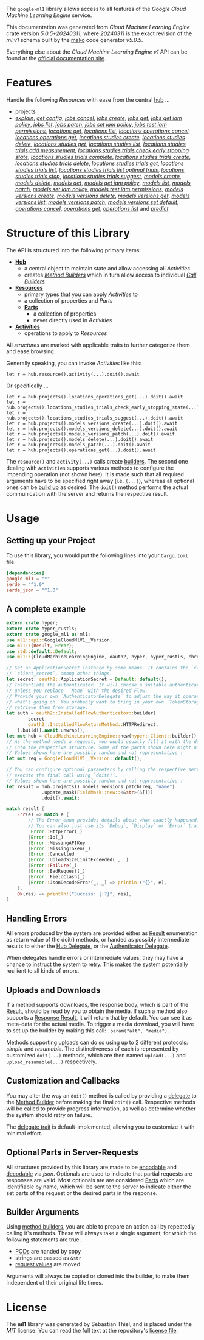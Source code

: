 <!---
DO NOT EDIT !
This file was generated automatically from 'src/generator/templates/api/README.md.mako'
DO NOT EDIT !
-->
The `google-ml1` library allows access to all features of the *Google Cloud Machine Learning Engine* service.

This documentation was generated from *Cloud Machine Learning Engine* crate version *5.0.5+20240311*, where *20240311* is the exact revision of the *ml:v1* schema built by the [mako](http://www.makotemplates.org/) code generator *v5.0.5*.

Everything else about the *Cloud Machine Learning Engine* *v1* API can be found at the
[official documentation site](https://cloud.google.com/ml/).
# Features

Handle the following *Resources* with ease from the central [hub](https://docs.rs/google-ml1/5.0.5+20240311/google_ml1/CloudMachineLearningEngine) ... 

* projects
 * [*explain*](https://docs.rs/google-ml1/5.0.5+20240311/google_ml1/api::ProjectExplainCall), [*get config*](https://docs.rs/google-ml1/5.0.5+20240311/google_ml1/api::ProjectGetConfigCall), [*jobs cancel*](https://docs.rs/google-ml1/5.0.5+20240311/google_ml1/api::ProjectJobCancelCall), [*jobs create*](https://docs.rs/google-ml1/5.0.5+20240311/google_ml1/api::ProjectJobCreateCall), [*jobs get*](https://docs.rs/google-ml1/5.0.5+20240311/google_ml1/api::ProjectJobGetCall), [*jobs get iam policy*](https://docs.rs/google-ml1/5.0.5+20240311/google_ml1/api::ProjectJobGetIamPolicyCall), [*jobs list*](https://docs.rs/google-ml1/5.0.5+20240311/google_ml1/api::ProjectJobListCall), [*jobs patch*](https://docs.rs/google-ml1/5.0.5+20240311/google_ml1/api::ProjectJobPatchCall), [*jobs set iam policy*](https://docs.rs/google-ml1/5.0.5+20240311/google_ml1/api::ProjectJobSetIamPolicyCall), [*jobs test iam permissions*](https://docs.rs/google-ml1/5.0.5+20240311/google_ml1/api::ProjectJobTestIamPermissionCall), [*locations get*](https://docs.rs/google-ml1/5.0.5+20240311/google_ml1/api::ProjectLocationGetCall), [*locations list*](https://docs.rs/google-ml1/5.0.5+20240311/google_ml1/api::ProjectLocationListCall), [*locations operations cancel*](https://docs.rs/google-ml1/5.0.5+20240311/google_ml1/api::ProjectLocationOperationCancelCall), [*locations operations get*](https://docs.rs/google-ml1/5.0.5+20240311/google_ml1/api::ProjectLocationOperationGetCall), [*locations studies create*](https://docs.rs/google-ml1/5.0.5+20240311/google_ml1/api::ProjectLocationStudyCreateCall), [*locations studies delete*](https://docs.rs/google-ml1/5.0.5+20240311/google_ml1/api::ProjectLocationStudyDeleteCall), [*locations studies get*](https://docs.rs/google-ml1/5.0.5+20240311/google_ml1/api::ProjectLocationStudyGetCall), [*locations studies list*](https://docs.rs/google-ml1/5.0.5+20240311/google_ml1/api::ProjectLocationStudyListCall), [*locations studies trials add measurement*](https://docs.rs/google-ml1/5.0.5+20240311/google_ml1/api::ProjectLocationStudyTrialAddMeasurementCall), [*locations studies trials check early stopping state*](https://docs.rs/google-ml1/5.0.5+20240311/google_ml1/api::ProjectLocationStudyTrialCheckEarlyStoppingStateCall), [*locations studies trials complete*](https://docs.rs/google-ml1/5.0.5+20240311/google_ml1/api::ProjectLocationStudyTrialCompleteCall), [*locations studies trials create*](https://docs.rs/google-ml1/5.0.5+20240311/google_ml1/api::ProjectLocationStudyTrialCreateCall), [*locations studies trials delete*](https://docs.rs/google-ml1/5.0.5+20240311/google_ml1/api::ProjectLocationStudyTrialDeleteCall), [*locations studies trials get*](https://docs.rs/google-ml1/5.0.5+20240311/google_ml1/api::ProjectLocationStudyTrialGetCall), [*locations studies trials list*](https://docs.rs/google-ml1/5.0.5+20240311/google_ml1/api::ProjectLocationStudyTrialListCall), [*locations studies trials list optimal trials*](https://docs.rs/google-ml1/5.0.5+20240311/google_ml1/api::ProjectLocationStudyTrialListOptimalTrialCall), [*locations studies trials stop*](https://docs.rs/google-ml1/5.0.5+20240311/google_ml1/api::ProjectLocationStudyTrialStopCall), [*locations studies trials suggest*](https://docs.rs/google-ml1/5.0.5+20240311/google_ml1/api::ProjectLocationStudyTrialSuggestCall), [*models create*](https://docs.rs/google-ml1/5.0.5+20240311/google_ml1/api::ProjectModelCreateCall), [*models delete*](https://docs.rs/google-ml1/5.0.5+20240311/google_ml1/api::ProjectModelDeleteCall), [*models get*](https://docs.rs/google-ml1/5.0.5+20240311/google_ml1/api::ProjectModelGetCall), [*models get iam policy*](https://docs.rs/google-ml1/5.0.5+20240311/google_ml1/api::ProjectModelGetIamPolicyCall), [*models list*](https://docs.rs/google-ml1/5.0.5+20240311/google_ml1/api::ProjectModelListCall), [*models patch*](https://docs.rs/google-ml1/5.0.5+20240311/google_ml1/api::ProjectModelPatchCall), [*models set iam policy*](https://docs.rs/google-ml1/5.0.5+20240311/google_ml1/api::ProjectModelSetIamPolicyCall), [*models test iam permissions*](https://docs.rs/google-ml1/5.0.5+20240311/google_ml1/api::ProjectModelTestIamPermissionCall), [*models versions create*](https://docs.rs/google-ml1/5.0.5+20240311/google_ml1/api::ProjectModelVersionCreateCall), [*models versions delete*](https://docs.rs/google-ml1/5.0.5+20240311/google_ml1/api::ProjectModelVersionDeleteCall), [*models versions get*](https://docs.rs/google-ml1/5.0.5+20240311/google_ml1/api::ProjectModelVersionGetCall), [*models versions list*](https://docs.rs/google-ml1/5.0.5+20240311/google_ml1/api::ProjectModelVersionListCall), [*models versions patch*](https://docs.rs/google-ml1/5.0.5+20240311/google_ml1/api::ProjectModelVersionPatchCall), [*models versions set default*](https://docs.rs/google-ml1/5.0.5+20240311/google_ml1/api::ProjectModelVersionSetDefaultCall), [*operations cancel*](https://docs.rs/google-ml1/5.0.5+20240311/google_ml1/api::ProjectOperationCancelCall), [*operations get*](https://docs.rs/google-ml1/5.0.5+20240311/google_ml1/api::ProjectOperationGetCall), [*operations list*](https://docs.rs/google-ml1/5.0.5+20240311/google_ml1/api::ProjectOperationListCall) and [*predict*](https://docs.rs/google-ml1/5.0.5+20240311/google_ml1/api::ProjectPredictCall)




# Structure of this Library

The API is structured into the following primary items:

* **[Hub](https://docs.rs/google-ml1/5.0.5+20240311/google_ml1/CloudMachineLearningEngine)**
    * a central object to maintain state and allow accessing all *Activities*
    * creates [*Method Builders*](https://docs.rs/google-ml1/5.0.5+20240311/google_ml1/client::MethodsBuilder) which in turn
      allow access to individual [*Call Builders*](https://docs.rs/google-ml1/5.0.5+20240311/google_ml1/client::CallBuilder)
* **[Resources](https://docs.rs/google-ml1/5.0.5+20240311/google_ml1/client::Resource)**
    * primary types that you can apply *Activities* to
    * a collection of properties and *Parts*
    * **[Parts](https://docs.rs/google-ml1/5.0.5+20240311/google_ml1/client::Part)**
        * a collection of properties
        * never directly used in *Activities*
* **[Activities](https://docs.rs/google-ml1/5.0.5+20240311/google_ml1/client::CallBuilder)**
    * operations to apply to *Resources*

All *structures* are marked with applicable traits to further categorize them and ease browsing.

Generally speaking, you can invoke *Activities* like this:

```Rust,ignore
let r = hub.resource().activity(...).doit().await
```

Or specifically ...

```ignore
let r = hub.projects().locations_operations_get(...).doit().await
let r = hub.projects().locations_studies_trials_check_early_stopping_state(...).doit().await
let r = hub.projects().locations_studies_trials_suggest(...).doit().await
let r = hub.projects().models_versions_create(...).doit().await
let r = hub.projects().models_versions_delete(...).doit().await
let r = hub.projects().models_versions_patch(...).doit().await
let r = hub.projects().models_delete(...).doit().await
let r = hub.projects().models_patch(...).doit().await
let r = hub.projects().operations_get(...).doit().await
```

The `resource()` and `activity(...)` calls create [builders][builder-pattern]. The second one dealing with `Activities` 
supports various methods to configure the impending operation (not shown here). It is made such that all required arguments have to be 
specified right away (i.e. `(...)`), whereas all optional ones can be [build up][builder-pattern] as desired.
The `doit()` method performs the actual communication with the server and returns the respective result.

# Usage

## Setting up your Project

To use this library, you would put the following lines into your `Cargo.toml` file:

```toml
[dependencies]
google-ml1 = "*"
serde = "^1.0"
serde_json = "^1.0"
```

## A complete example

```Rust
extern crate hyper;
extern crate hyper_rustls;
extern crate google_ml1 as ml1;
use ml1::api::GoogleCloudMlV1__Version;
use ml1::{Result, Error};
use std::default::Default;
use ml1::{CloudMachineLearningEngine, oauth2, hyper, hyper_rustls, chrono, FieldMask};

// Get an ApplicationSecret instance by some means. It contains the `client_id` and 
// `client_secret`, among other things.
let secret: oauth2::ApplicationSecret = Default::default();
// Instantiate the authenticator. It will choose a suitable authentication flow for you, 
// unless you replace  `None` with the desired Flow.
// Provide your own `AuthenticatorDelegate` to adjust the way it operates and get feedback about 
// what's going on. You probably want to bring in your own `TokenStorage` to persist tokens and
// retrieve them from storage.
let auth = oauth2::InstalledFlowAuthenticator::builder(
        secret,
        oauth2::InstalledFlowReturnMethod::HTTPRedirect,
    ).build().await.unwrap();
let mut hub = CloudMachineLearningEngine::new(hyper::Client::builder().build(hyper_rustls::HttpsConnectorBuilder::new().with_native_roots().unwrap().https_or_http().enable_http1().build()), auth);
// As the method needs a request, you would usually fill it with the desired information
// into the respective structure. Some of the parts shown here might not be applicable !
// Values shown here are possibly random and not representative !
let mut req = GoogleCloudMlV1__Version::default();

// You can configure optional parameters by calling the respective setters at will, and
// execute the final call using `doit()`.
// Values shown here are possibly random and not representative !
let result = hub.projects().models_versions_patch(req, "name")
             .update_mask(FieldMask::new::<&str>(&[]))
             .doit().await;

match result {
    Err(e) => match e {
        // The Error enum provides details about what exactly happened.
        // You can also just use its `Debug`, `Display` or `Error` traits
         Error::HttpError(_)
        |Error::Io(_)
        |Error::MissingAPIKey
        |Error::MissingToken(_)
        |Error::Cancelled
        |Error::UploadSizeLimitExceeded(_, _)
        |Error::Failure(_)
        |Error::BadRequest(_)
        |Error::FieldClash(_)
        |Error::JsonDecodeError(_, _) => println!("{}", e),
    },
    Ok(res) => println!("Success: {:?}", res),
}

```
## Handling Errors

All errors produced by the system are provided either as [Result](https://docs.rs/google-ml1/5.0.5+20240311/google_ml1/client::Result) enumeration as return value of
the doit() methods, or handed as possibly intermediate results to either the 
[Hub Delegate](https://docs.rs/google-ml1/5.0.5+20240311/google_ml1/client::Delegate), or the [Authenticator Delegate](https://docs.rs/yup-oauth2/*/yup_oauth2/trait.AuthenticatorDelegate.html).

When delegates handle errors or intermediate values, they may have a chance to instruct the system to retry. This 
makes the system potentially resilient to all kinds of errors.

## Uploads and Downloads
If a method supports downloads, the response body, which is part of the [Result](https://docs.rs/google-ml1/5.0.5+20240311/google_ml1/client::Result), should be
read by you to obtain the media.
If such a method also supports a [Response Result](https://docs.rs/google-ml1/5.0.5+20240311/google_ml1/client::ResponseResult), it will return that by default.
You can see it as meta-data for the actual media. To trigger a media download, you will have to set up the builder by making
this call: `.param("alt", "media")`.

Methods supporting uploads can do so using up to 2 different protocols: 
*simple* and *resumable*. The distinctiveness of each is represented by customized 
`doit(...)` methods, which are then named `upload(...)` and `upload_resumable(...)` respectively.

## Customization and Callbacks

You may alter the way an `doit()` method is called by providing a [delegate](https://docs.rs/google-ml1/5.0.5+20240311/google_ml1/client::Delegate) to the 
[Method Builder](https://docs.rs/google-ml1/5.0.5+20240311/google_ml1/client::CallBuilder) before making the final `doit()` call. 
Respective methods will be called to provide progress information, as well as determine whether the system should 
retry on failure.

The [delegate trait](https://docs.rs/google-ml1/5.0.5+20240311/google_ml1/client::Delegate) is default-implemented, allowing you to customize it with minimal effort.

## Optional Parts in Server-Requests

All structures provided by this library are made to be [encodable](https://docs.rs/google-ml1/5.0.5+20240311/google_ml1/client::RequestValue) and 
[decodable](https://docs.rs/google-ml1/5.0.5+20240311/google_ml1/client::ResponseResult) via *json*. Optionals are used to indicate that partial requests are responses 
are valid.
Most optionals are are considered [Parts](https://docs.rs/google-ml1/5.0.5+20240311/google_ml1/client::Part) which are identifiable by name, which will be sent to 
the server to indicate either the set parts of the request or the desired parts in the response.

## Builder Arguments

Using [method builders](https://docs.rs/google-ml1/5.0.5+20240311/google_ml1/client::CallBuilder), you are able to prepare an action call by repeatedly calling it's methods.
These will always take a single argument, for which the following statements are true.

* [PODs][wiki-pod] are handed by copy
* strings are passed as `&str`
* [request values](https://docs.rs/google-ml1/5.0.5+20240311/google_ml1/client::RequestValue) are moved

Arguments will always be copied or cloned into the builder, to make them independent of their original life times.

[wiki-pod]: http://en.wikipedia.org/wiki/Plain_old_data_structure
[builder-pattern]: http://en.wikipedia.org/wiki/Builder_pattern
[google-go-api]: https://github.com/google/google-api-go-client

# License
The **ml1** library was generated by Sebastian Thiel, and is placed 
under the *MIT* license.
You can read the full text at the repository's [license file][repo-license].

[repo-license]: https://github.com/Byron/google-apis-rsblob/main/LICENSE.md

